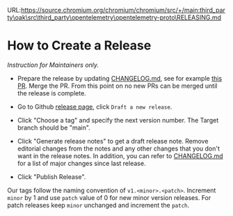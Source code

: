 URL:https://source.chromium.org/chromium/chromium/src/+/main:third_party\oak\src\third_party\opentelemetry\opentelemetry-proto\RELEASING.md
# How to Create a Release

_Instruction for Maintainers only._

- Prepare the release by updating [CHANGELOG.md](CHANGELOG.md), see for example
[this PR](https://github.com/open-telemetry/opentelemetry-proto/pull/537).
Merge the PR. From this point on no new PRs can be merged until the release is complete.

- Go to Github [release page](https://github.com/open-telemetry/opentelemetry-proto/releases),
click `Draft a new release`.

- Click "Choose a tag" and specify the next version number. The Target branch should be "main".

- Click "Generate release notes" to get a draft release note. Remove editorial
changes from the notes and any other changes that you don't want in the release notes.
In addition, you can refer to [CHANGELOG.md](CHANGELOG.md) for a list of major changes since last release.

- Click "Publish Release".

Our tags follow the naming convention of `v1.<minor>.<patch>`. Increment `minor` by 1
and use `patch` value of 0 for new minor version releases. For patch releases keep `minor`
unchanged and increment the `patch`.
